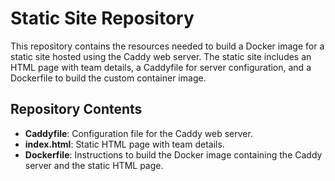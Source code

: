 # Static Site Repository

This repository contains the resources needed to build a Docker image for a static site hosted using the Caddy web server. The static site includes an HTML page with team details, a Caddyfile for server configuration, and a Dockerfile to build the custom container image.

## Repository Contents

- **Caddyfile**: Configuration file for the Caddy web server.
- **index.html**: Static HTML page with team details.
- **Dockerfile**: Instructions to build the Docker image containing the Caddy server and the static HTML page.
